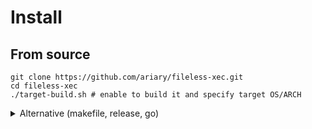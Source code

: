 # Install

## From source

```shell
git clone https://github.com/ariary/fileless-xec.git
cd fileless-xec
./target-build.sh # enable to build it and specify target OS/ARCH
```

<details><summary>Alternative (makefile, release, go)</summary>

#### using makefile
```shell
make before.build
```
To build the fileless-xec for linux :

     build.fileless-xec
    
To build the fileless-xec for windows :

     windows.build.fileless-xec

## From release

*> Linux:*
```shell
curl -lO -L https://github.com/ariary/fileless-xec/releases/latest/download/fileless-xec
```

*> Windows:*
```shell
curl -lO -L https://github.com/ariary/fileless-xec/releases/latest/download/fileless-xec_windows.exe
```

## With `go` command

Make sure `$GOPATH` is in your `$PATH` before

Install `fileless-xec`

```shell
go install github.com/ariary/fileless-xec/cmd/fileless-xec
```
</details>
